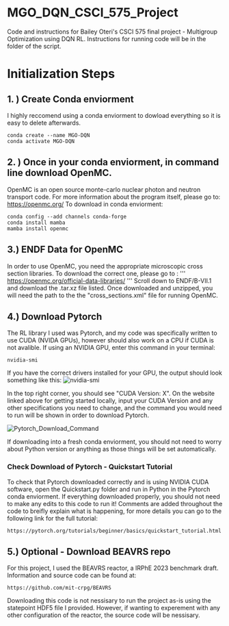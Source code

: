 # MGO_DQN_CSCI_575_Project
Code and instructions for Bailey Oteri's CSCI 575 final project - Multigroup Optimization using DQN RL.
Instructions for running code will be in the folder of the script. 
# Initialization Steps
## 1. ) Create Conda enviorment
I highly reccomend using a conda enviorment to dowload everything so it is easy to delete afterwards.
```
conda create --name MGO-DQN
conda activate MGO-DQN
```

## 2. ) Once in your conda enviorment, in command line download OpenMC.
OpenMC is an open source monte-carlo nuclear photon and neutron transport code.
For more information about the program itself, please go to: https://openmc.org/
To download in conda enviorment:
```
conda config --add channels conda-forge
conda install mamba
mamba install openmc
```

## 3.) ENDF Data for OpenMC 
In order to use OpenMC, you need the appropriate microscopic cross section libraries. To download the correct one, please go to : 
'''
https://openmc.org/official-data-libraries/
'''
Scroll down to ENDF/B-VII.1 and download the .tar.xz file listed. Once downloaded and unzipped, you will need the path to the the "cross_sections.xml" file for running OpenMC. 

## 4.) Download Pytorch
The RL library I used was Pytorch, and my code was specifically written to use CUDA (NVIDA GPUs), however should also work on a CPU if CUDA is not avalible. 
If using an NVIDIA GPU, enter this command in your terminal: 
```
nvidia-smi
```
If you have the correct drivers installed for your GPU, the output should look something like this: 
![nvidia-smi](https://github.com/user-attachments/assets/aad410b7-f711-421e-aa7f-59f16298a788)

In the top right corner, you should see "CUDA Version: X". On the website linked above for getting started locally, input your CUDA Version and any other specifications you need to change, and the command you would need to run will be shown in order to download Pytorch. 

![Pytorch_Download_Command](https://github.com/user-attachments/assets/e4860376-13b0-46c4-b24d-42f1136686c5)

If downloading into a fresh conda enviorment, you should not need to worry about Python version or anything as those things will be set automatically.
### Check Download of Pytorch - Quickstart Tutorial
To check that Pytorch downloaded correctly and is using NVIDIA CUDA software, open the Quickstart.py folder and run in Python in the Pytorch conda enviorment. 
If everything downloaded properly, you should not need to make any edits to this code to run it! 
Comments are added throughout the code to breifly explain what is happening, for more details you can go to the following link for the full tutorial: 
```
https://pytorch.org/tutorials/beginner/basics/quickstart_tutorial.html
```
## 5.) Optional - Download BEAVRS repo
For this project, I used the BEAVRS reactor, a IRPhE 2023 benchmark draft. 
Information and source code can be found at: 
```
https://github.com/mit-crpg/BEAVRS
```
Downloading this code is not nessisary to run the project as-is using the statepoint HDF5 file I provided. However, if wanting to experement with any other configuration of the reactor, the source code will be nessisary. 
